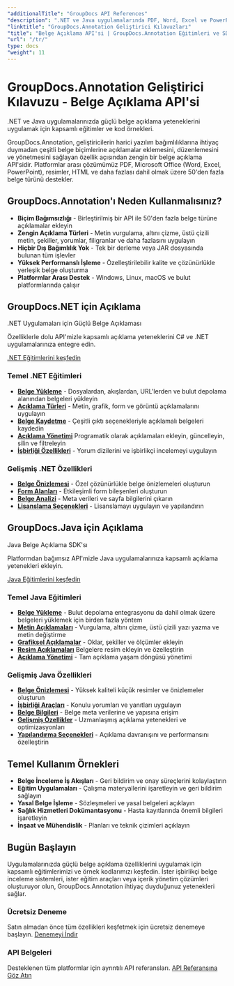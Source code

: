 ```yaml
---
"additionalTitle": "GroupDocs API References"
"description": ".NET ve Java uygulamalarında PDF, Word, Excel ve PowerPoint belge açıklamalarını uygulamayı öğrenin. Metin işaretleme, yorumlar, şekiller ve işbirliği özellikleri için adım adım eğitimler."
"linktitle": "GroupDocs.Annotation Geliştirici Kılavuzları"
"title": "Belge Açıklama API'si | GroupDocs.Annotation Eğitimleri ve SDK Örnekleri"
"url": "/tr/"
type: docs
"weight": 11
---
```


# GroupDocs.Annotation Geliştirici Kılavuzu - Belge Açıklama API'si

.NET ve Java uygulamalarınızda güçlü belge açıklama yeteneklerini uygulamak için kapsamlı eğitimler ve kod örnekleri.

GroupDocs.Annotation, geliştiricilerin harici yazılım bağımlılıklarına ihtiyaç duymadan çeşitli belge biçimlerine açıklamalar eklemesini, düzenlemesini ve yönetmesini sağlayan özellik açısından zengin bir belge açıklama API'sidir. Platformlar arası çözümümüz PDF, Microsoft Office (Word, Excel, PowerPoint), resimler, HTML ve daha fazlası dahil olmak üzere 50'den fazla belge türünü destekler.

## GroupDocs.Annotation'ı Neden Kullanmalısınız?

- **Biçim Bağımsızlığı** - Birleştirilmiş bir API ile 50'den fazla belge türüne açıklamalar ekleyin
- **Zengin Açıklama Türleri** - Metin vurgulama, altını çizme, üstü çizili metin, şekiller, yorumlar, filigranlar ve daha fazlasını uygulayın
- **Hiçbir Dış Bağımlılık Yok** - Tek bir derleme veya JAR dosyasında bulunan tüm işlevler
- **Yüksek Performanslı İşleme** - Özelleştirilebilir kalite ve çözünürlükle yerleşik belge oluşturma
- **Platformlar Arası Destek** - Windows, Linux, macOS ve bulut platformlarında çalışır

## GroupDocs.NET için Açıklama

.NET Uygulamaları için Güçlü Belge Açıklaması

Özelliklerle dolu API'mizle kapsamlı açıklama yeteneklerini C# ve .NET uygulamalarınıza entegre edin.

[.NET Eğitimlerini keşfedin](./net/)

### Temel .NET Eğitimleri

- [**Belge Yükleme**](./net/document-loading) - Dosyalardan, akışlardan, URL'lerden ve bulut depolama alanından belgeleri yükleyin
- [**Açıklama Türleri**](./net/text-annotations) - Metin, grafik, form ve görüntü açıklamalarını uygulayın
- [**Belge Kaydetme**](./net/document-saving) - Çeşitli çıktı seçenekleriyle açıklamalı belgeleri kaydedin
- [**Açıklama Yönetimi**](./net/annotation-management) Programatik olarak açıklamaları ekleyin, güncelleyin, silin ve filtreleyin
- [**İşbirliği Özellikleri**](./net/reply-management) - Yorum dizilerini ve işbirlikçi incelemeyi uygulayın

### Gelişmiş .NET Özellikleri

- [**Belge Önizlemesi**](./net/document-preview) - Özel çözünürlükle belge önizlemeleri oluşturun
- [**Form Alanları**](./net/form-field-annotations) - Etkileşimli form bileşenleri oluşturun
- [**Belge Analizi**](./net/document-information) - Meta verileri ve sayfa bilgilerini çıkarın
- [**Lisanslama Seçenekleri**](./net/licensing-and-configuration) - Lisanslamayı uygulayın ve yapılandırın

## GroupDocs.Java için Açıklama

Java Belge Açıklama SDK'sı

Platformdan bağımsız API'mizle Java uygulamalarınıza kapsamlı açıklama yetenekleri ekleyin.

[Java Eğitimlerini keşfedin](./java/)

### Temel Java Eğitimleri

- [**Belge Yükleme**](./java/document-loading) - Bulut depolama entegrasyonu da dahil olmak üzere belgeleri yüklemek için birden fazla yöntem
- [**Metin Açıklamaları**](./java/text-annotations) - Vurgulama, altını çizme, üstü çizili yazı yazma ve metin değiştirme
- [**Grafiksel Açıklamalar**](./java/graphical-annotations) - Oklar, şekiller ve ölçümler ekleyin
- [**Resim Açıklamaları**](./java/image-annotations) Belgelere resim ekleyin ve özelleştirin  
- [**Açıklama Yönetimi**](./java/annotation-management) - Tam açıklama yaşam döngüsü yönetimi

### Gelişmiş Java Özellikleri

- [**Belge Önizlemesi**](./java/document-preview) - Yüksek kaliteli küçük resimler ve önizlemeler oluşturun
- [**İşbirliği Araçları**](./java/reply-management) - Konulu yorumları ve yanıtları uygulayın
- [**Belge Bilgileri**](./java/document-information) - Belge meta verilerine ve yapısına erişim
- [**Gelişmiş Özellikler**](./java/advanced-features) - Uzmanlaşmış açıklama yetenekleri ve optimizasyonları
- [**Yapılandırma Seçenekleri**](./java/licensing-and-configuration) - Açıklama davranışını ve performansını özelleştirin

## Temel Kullanım Örnekleri

- **Belge İnceleme İş Akışları** - Geri bildirim ve onay süreçlerini kolaylaştırın
- **Eğitim Uygulamaları** - Çalışma materyallerini işaretleyin ve geri bildirim sağlayın
- **Yasal Belge İşleme** - Sözleşmeleri ve yasal belgeleri açıklayın
- **Sağlık Hizmetleri Dokümantasyonu** - Hasta kayıtlarında önemli bilgileri işaretleyin
- **İnşaat ve Mühendislik** - Planları ve teknik çizimleri açıklayın

## Bugün Başlayın

Uygulamalarınızda güçlü belge açıklama özelliklerini uygulamak için kapsamlı eğitimlerimizi ve örnek kodlarımızı keşfedin. İster işbirlikçi belge inceleme sistemleri, ister eğitim araçları veya içerik yönetim çözümleri oluşturuyor olun, GroupDocs.Annotation ihtiyaç duyduğunuz yetenekleri sağlar.

### Ücretsiz Deneme
Satın almadan önce tüm özellikleri keşfetmek için ücretsiz denemeye başlayın.
[Denemeyi İndir](https://releases.groupdocs.com/annotation/)

### API Belgeleri
Desteklenen tüm platformlar için ayrıntılı API referansları.
[API Referansına Göz Atın](https://reference.groupdocs.com/annotation/)